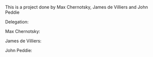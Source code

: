 This is a project done by Max Chernotsky, James de Villiers and John Peddie

Delegation:

Max Chernotsky:


James de Villiers:


John Peddie:



